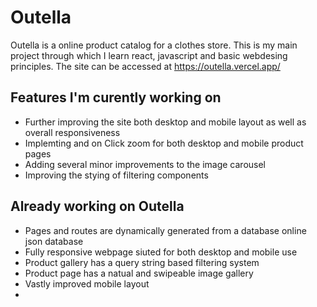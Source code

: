 # Outella

Outella is a online product catalog for a clothes store. This is my main project through which I learn react, javascript and basic webdesing principles. 
The site can be accessed at https://outella.vercel.app/

## Features I'm curently working on 
- Further improving the site both desktop and mobile layout as well as overall responsiveness 
- Implemting and on Click zoom for both desktop and mobile product pages
- Adding several minor improvements to the image carousel
- Improving the stying of filtering components

## Already working on Outella
- Pages and routes are dynamically generated from a database online json database
- Fully responsive webpage siuted for both desktop and mobile use
- Product gallery has a query string based filtering system 
- Product page has a natual and swipeable image gallery
- Vastly improved mobile layout
-
